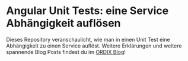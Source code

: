 # Angular Unit Tests: eine Service Abhängigkeit auflösen

Dieses Repository veranschaulicht, wie man in einen Unit Test eine Abhängigkeit zu einen Service auflöst. Weitere Erklärungen und weitere spannende Blog Posts findest du im [ORDIX Blog](https://blog.ordix.de/?view=entry&layout=preview&uid=469.5169)!
